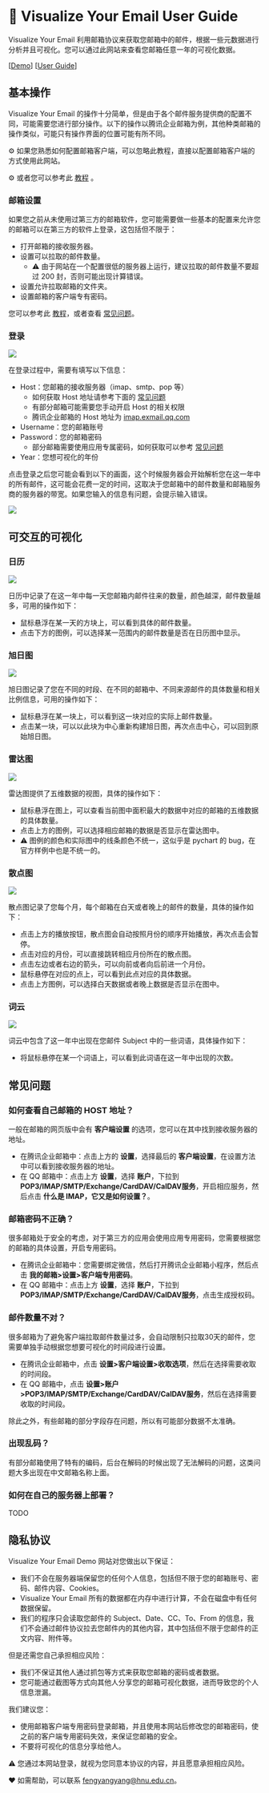 # 📧 Visualize Your Email User Guide

Visualize Your Email 利用邮箱协议来获取您邮箱中的邮件，根据一些元数据进行分析并且可视化。您可以通过此网站来查看您邮箱任意一年的可视化数据。

[[Demo](http://v.api.ifffff.cn/)] [[User Guide](https://cynricfeng.github.io/Visualize-Your-Email/)]

## 基本操作

Visualize Your Email 的操作十分简单，但是由于各个邮件服务提供商的配置不同，可能需要您进行部分操作。以下的操作以腾讯企业邮箱为例，其他种类邮箱的操作类似，可能只有操作界面的位置可能有所不同。

⚙️ 如果您熟悉如何配置邮箱客户端，可以忽略此教程，直接以配置邮箱客户端的方式使用此网站。

⚙️ 或者您可以参考此 [教程](https://zhuanlan.zhihu.com/p/265684163) 。

### 邮箱设置

如果您之前从未使用过第三方的邮箱软件，您可能需要做一些基本的配置来允许您的邮箱可以在第三方的软件上登录，这包括但不限于：

* 打开邮箱的接收服务器。
* 设置可以拉取的邮件数量。
  * ⚠️ 由于网站在一个配置很低的服务器上运行，建议拉取的邮件数量不要超过 200 封，否则可能出现计算错误。
* 设置允许拉取邮箱的文件夹。
* 设置邮箱的客户端专有密码。

您可以参考此 [教程](https://zhuanlan.zhihu.com/p/265684163)，或者查看  <a href="#qaa">常见问题</a>。

### 登录

![](./assert/login.png)

在登录过程中，需要有填写以下信息：

* Host：您邮箱的接收服务器（imap、smtp、pop 等）
  * 如何获取 Host 地址请参考下面的  <a href="#qaa">常见问题</a>
  * 有部分邮箱可能需要您手动开启 Host 的相关权限
  * 腾讯企业邮箱的 Host 地址为 [imap.exmail.qq.com](http://imap.exmail.qq.com)
* Username：您的邮箱账号
* Password：您的邮箱密码
  * 部分邮箱需要使用应用专属密码，如何获取可以参考  <a href="#qaa">常见问题</a>
* Year：您想可视化的年份

点击登录之后您可能会看到以下的画面，这个时候服务器会开始解析您在这一年中的所有邮件，这可能会花费一定的时间，这取决于您邮箱中的邮件数量和邮箱服务商的服务器的带宽。如果您输入的信息有问题，会提示输入错误。

![](./assert/wait.png)

## 可交互的可视化

### 日历

![](./assert/calendar.png)

日历中记录了在这一年中每一天您邮箱内邮件往来的数量，颜色越深，邮件数量越多，可用的操作如下：

* 鼠标悬浮在某一天的方块上，可以看到具体的邮件数量。
* 点击下方的图例，可以选择某一范围内的邮件数量是否在日历图中显示。

### 旭日图

![](./assert/sunrise.png)

旭日图记录了您在不同的时段、在不同的邮箱中、不同来源邮件的具体数量和相关比例信息，可用的操作如下：

* 鼠标悬浮在某一块上，可以看到这一块对应的实际上邮件数量。
* 点击某一块，可以以此块为中心重新构建旭日图，再次点击中心，可以回到原始旭日图。

### 雷达图

![](./assert/radar.png)

雷达图提供了五维数据的视图，具体的操作如下：

* 鼠标悬浮在图上，可以查看当前图中面积最大的数据中对应的邮箱的五维数据的具体数量。
* 点击上方的图例，可以选择相应邮箱的数据是否显示在雷达图中。
* ⚠️ 图例的颜色和实际图中的线条颜色不统一，这似乎是 pychart 的 bug，在官方样例中也是不统一的。

### 散点图

![](./assert/scater.png)

散点图记录了您每个月，每个邮箱在白天或者晚上的邮件的数量，具体的操作如下：

* 点击上方的播放按钮，散点图会自动按照月份的顺序开始播放，再次点击会暂停。
* 点击对应的月份，可以直接跳转相应月份所在的散点图。
* 点击左边或者右边的箭头，可以向前或者向后前进一个月份。
* 鼠标悬停在对应的点上，可以看到此点对应的具体数据。
* 点击上方图例，可以选择白天数据或者晚上数据是否显示在图中。

### 词云

![](./assert/wordcloud.png)

词云中包含了这一年中出现在您邮件 Subject 中的一些词语，具体操作如下：

* 将鼠标悬停在某一个词语上，可以看到此词语在这一年中出现的次数。

## <a id="qaa">常见问题</a>

### 如何查看自己邮箱的 HOST 地址？

一般在邮箱的网页版中会有 **客户端设置** 的选项，您可以在其中找到接收服务器的地址。

* 在腾讯企业邮箱中：点击上方的 **设置**，选择最后的 **客户端设置**，在设置方法中可以看到接收服务器的地址。
* 在 QQ 邮箱中：点击上方 **设置**，选择 **账户**，下拉到 **POP3/IMAP/SMTP/Exchange/CardDAV/CalDAV服务**，开启相应服务，然后点击 **什么是 IMAP，它又是如何设置？**。

### 邮箱密码不正确？

很多邮箱处于安全的考虑，对于第三方的应用会使用应用专用密码，您需要根据您的邮箱的具体设置，开启专用密码。

* 在腾讯企业邮箱中：您需要绑定微信，然后打开腾讯企业邮箱小程序，然后点击 **我的邮箱>设置>客户端专用密码**。
* 在 QQ 邮箱中：点击上方 **设置**，选择 **账户**，下拉到**POP3/IMAP/SMTP/Exchange/CardDAV/CalDAV服务**，点击生成授权码。

### 邮件数量不对？

很多邮箱为了避免客户端拉取邮件数量过多，会自动限制只拉取30天的邮件，您需要单独手动根据您想要可视化的时间段进行设置。

* 在腾讯企业邮箱中，点击 **设置>客户端设置>收取选项**，然后在选择需要收取的时间段。
* 在 QQ 邮箱中，点击 **设置>账户>POP3/IMAP/SMTP/Exchange/CardDAV/CalDAV服务**，然后在选择需要收取的时间段。

除此之外，有些邮箱的部分字段存在问题，所以有可能部分数据不太准确。

### 出现乱码？

有部分邮箱使用了特有的编码，后台在解码的时候出现了无法解码的问题，这类问题大多出现在中文邮箱名称上面。

### 如何在自己的服务器上部署？

TODO

## 隐私协议

Visualize Your Email Demo 网站对您做出以下保证：

* 我们不会在服务器端保留您的任何个人信息，包括但不限于您的邮箱账号、密码、邮件内容、Cookies。
* Visualize Your Email 所有的数据都在内存中进行计算，不会在磁盘中有任何数据保留。
* 我们的程序只会读取您邮件的 Subject、Date、CC、To、From 的信息，我们不会通过邮件协议拉去您邮件内的其他内容，其中包括但不限于您邮件的正文内容、附件等。

但是还需您自己承担相应风险：

* 我们不保证其他人通过抓包等方式来获取您邮箱的密码或者数据。
* 您可能通过截图等方式向其他人分享您的邮箱可视化数据，进而导致您的个人信息泄漏。

我们建议您：

* 使用邮箱客户端专用密码登录邮箱，并且使用本网站后修改您的邮箱密码，使之前的客户端专用密码失效，来保证您邮箱的安全。
* 不要将可视化的信息分享给他人。

⚠️ 您通过本网站登录，就视为您同意本协议的内容，并且愿意承担相应风险。



♥️ 如需帮助，可以联系 fengyangyang@hnu.edu.cn。
